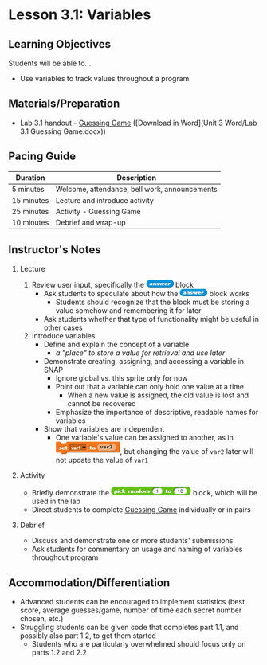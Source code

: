 # Lesson 3.1: Variables

## Learning Objectives

Students will be able to...

-   Use variables to track values throughout a program

## Materials/Preparation

-   Lab 3.1 handout - [Guessing Game](lab_31.md) ([Download in Word](Unit 3 Word/Lab 3.1 Guessing Game.docx))

## Pacing Guide

| Duration   | Description                                   |
| ---------- | --------------------------------------------- |
| 5 minutes  | Welcome, attendance, bell work, announcements |
| 15 minutes | Lecture and introduce activity                |
| 25 minutes | Activity - Guessing Game                      |
| 10 minutes | Debrief and wrap-up                           |

## Instructor's Notes

1.  Lecture

    1.  Review user input, specifically the ![](answer.png) block
        -   Ask students to speculate about how the ![](answer.png) block works
            -   Students should recognize that the block must be storing a value somehow and remembering it for later
        -   Ask students whether that type of functionality might be useful in other cases
    2.  Introduce variables
        -   Define and explain the concept of a variable
            -   _a "place" to store a value for retrieval and use later_
        -   Demonstrate creating, assigning, and accessing a variable in SNAP
            -   Ignore global vs. this sprite only for now
            -   Point out that a variable can only hold one value at a time
                -   When a new value is assigned, the old value is lost and cannot be recovered
            -   Emphasize the importance of descriptive, readable names for variables
        -   Show that variables are independent
            -   One variable's value can be assigned to another, as in ![](setVar1ToVar2.png), but changing the value of `var2` later will not update the value of `var1`

2.  Activity

    -   Briefly demonstrate the ![](random.png) block, which will be used in the lab
    -   Direct students to complete [Guessing Game](lab_31.md) individually or in pairs

3.  Debrief

    -   Discuss and demonstrate one or more students' submissions
    -   Ask students for commentary on usage and naming of variables throughout program

## Accommodation/Differentiation

-   Advanced students can be encouraged to implement statistics (best score, average guesses/game, number of time each secret number chosen, etc.)
-   Struggling students can be given code that completes part 1.1, and possibly also part 1.2, to get them started
    -   Students who are particularly overwhelmed should focus only on parts 1.2 and 2.2
